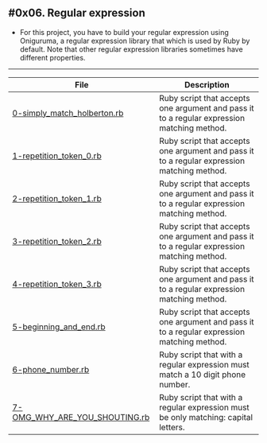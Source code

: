 #0x06. Regular expression
---
- For this project, you have to build your regular expression using Oniguruma, a regular expression library that which is used by Ruby by default. Note that other regular expression libraries sometimes have different properties.
---
| File | Description |
| --- | --- |
| [0-simply_match_holberton.rb]() | Ruby script that accepts one argument and pass it to a regular expression matching method. |
| [1-repetition_token_0.rb]() | Ruby script that accepts one argument and pass it to a regular expression matching method. |
| [2-repetition_token_1.rb]() | Ruby script that accepts one argument and pass it to a regular expression matching method. |
| [3-repetition_token_2.rb]() | Ruby script that accepts one argument and pass it to a regular expression matching method. |
| [4-repetition_token_3.rb]() | Ruby script that accepts one argument and pass it to a regular expression matching method. |
| [5-beginning_and_end.rb]() | Ruby script that accepts one argument and pass it to a regular expression matching method. |
| [6-phone_number.rb]() | Ruby script that with a regular expression must match a 10 digit phone number. |
| [7-OMG_WHY_ARE_YOU_SHOUTING.rb]() | Ruby script that with a regular expression must be only matching: capital letters. |

